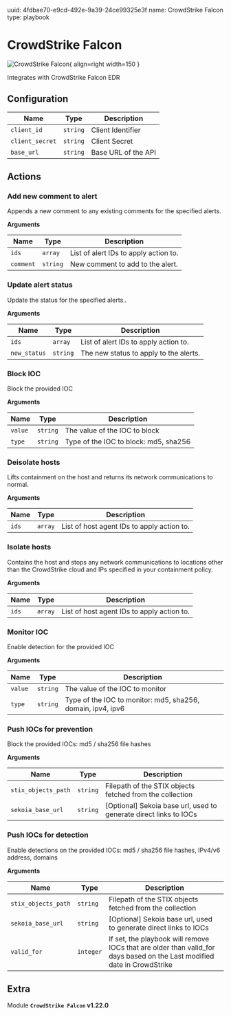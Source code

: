 uuid: 4fdbae70-e9cd-492e-9a39-24ce99325e3f
name: CrowdStrike Falcon
type: playbook

# CrowdStrike Falcon

![CrowdStrike Falcon](/assets/playbooks/library/crowdstrike-falcon.png){ align=right width=150 }

Integrates with CrowdStrike Falcon EDR

## Configuration

| Name      |  Type   |  Description  |
| --------- | ------- | --------------------------- |
| `client_id` | `string` | Client Identifier |
| `client_secret` | `string` | Client Secret |
| `base_url` | `string` | Base URL of the API |

## Actions

### Add new comment to alert

Appends a new comment to any existing comments for the specified alerts.

**Arguments**

| Name      |  Type   |  Description  |
| --------- | ------- | --------------------------- |
| `ids` | `array` | List of alert IDs to apply action to. |
| `comment` | `string` | New comment to add to the alert. |

### Update alert status

Update the status for the specified alerts..

**Arguments**

| Name      |  Type   |  Description  |
| --------- | ------- | --------------------------- |
| `ids` | `array` | List of alert IDs to apply action to. |
| `new_status` | `string` | The new status to apply to the alerts. |

### Block IOC

Block the provided IOC

**Arguments**

| Name      |  Type   |  Description  |
| --------- | ------- | --------------------------- |
| `value` | `string` | The value of the IOC to block |
| `type` | `string` | Type of the IOC to block: md5, sha256 |

### Deisolate hosts

Lifts containment on the host and returns its network communications to normal.

**Arguments**

| Name      |  Type   |  Description  |
| --------- | ------- | --------------------------- |
| `ids` | `array` | List of host agent IDs to apply action to. |

### Isolate hosts

Contains the host and stops any network communications to locations other than the CrowdStrike cloud and IPs specified in your containment policy.

**Arguments**

| Name      |  Type   |  Description  |
| --------- | ------- | --------------------------- |
| `ids` | `array` | List of host agent IDs to apply action to. |

### Monitor IOC

Enable detection for the provided IOC

**Arguments**

| Name      |  Type   |  Description  |
| --------- | ------- | --------------------------- |
| `value` | `string` | The value of the IOC to monitor |
| `type` | `string` | Type of the IOC to monitor: md5, sha256, domain, ipv4, ipv6 |

### Push IOCs for prevention

Block the provided IOCs: md5 / sha256 file hashes

**Arguments**

| Name      |  Type   |  Description  |
| --------- | ------- | --------------------------- |
| `stix_objects_path` | `string` | Filepath of the STIX objects fetched from the collection |
| `sekoia_base_url` | `string` | [Optional] Sekoia base url, used to generate direct links to IOCs |

### Push IOCs for detection

Enable detections on the provided IOCs: md5 / sha256 file hashes, IPv4/v6 address, domains

**Arguments**

| Name      |  Type   |  Description  |
| --------- | ------- | --------------------------- |
| `stix_objects_path` | `string` | Filepath of the STIX objects fetched from the collection |
| `sekoia_base_url` | `string` | [Optional] Sekoia base url, used to generate direct links to IOCs |
| `valid_for` | `integer` | If set, the playbook will remove IOCs that are older than valid_for days based on the Last modified date in CrowdStrike |


## Extra

Module **`CrowdStrike Falcon` v1.22.0**